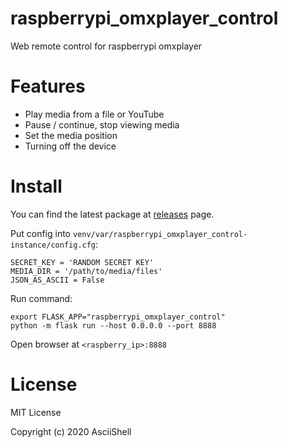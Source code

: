 # raspberrypi_omxplayer_control

Web remote control for raspberrypi omxplayer

# Features

- Play media from a file or YouTube
- Pause / continue, stop viewing media
- Set the media position
- Turning off the device

# Install

You can find the latest package at [releases](https://github.com/AsciiShell/raspberrypi_omxplayer_control/releases/latest) page.

Put config into `venv/var/raspberrypi_omxplayer_control-instance/config.cfg`:
```shell script
SECRET_KEY = 'RANDOM SECRET KEY'
MEDIA_DIR = '/path/to/media/files'
JSON_AS_ASCII = False
```

Run command:
```shell script
export FLASK_APP="raspberrypi_omxplayer_control"
python -m flask run --host 0.0.0.0 --port 8888
```

Open browser at `<raspberry_ip>:8888` 

# License
MIT License

Copyright (c) 2020 AsciiShell
